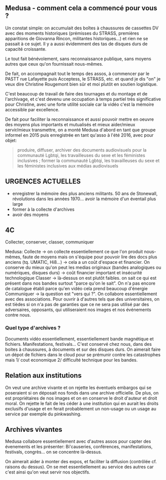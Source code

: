 ## Medusa - comment cela a commencé pour vous ? 

Un constat simple: on accumulait des boîtes à chaussures de cassettes DV avec des moments historiques (prémisses du STRASS, premières apparitions de Giovanna Rincon, militantes historiques...) et rien ne se passait à ce sujet. Il y a aussi évidemment des tas de disques durs de capacité croissante.

Le tout fait bénévolement, sans reconnaissance publique, sans moyens autres que ceux qu'on fournissait nous-mêmes.

De fait, on accompagnait tout le temps des assos, à commencer par le PASTT rue Lafayette puis Acceptess, le STRASS, etc. et quand je dis "on" je veux dire Christine Rougemont bien sûr et moi plutôt en soutien logistique.

C'est beaucoup de travail de faire des tournages et du montage et de l'archivage, et c'est devenu une occupation à temps partiel très significative pour Christine, avec une forte utilité sociale car la vidéo c'est la mémoire accessible par excellence.

De fait pour faciliter la reconnaissance et aussi pouvoir mettre en oeuvre des moyens plus importants et mutualisés et mieux aider/mieux servir/mieux transmettre, on a monté Medusa d'abord en tant que groupe informel en 2015 puis enregistrée en tant qu'asso à l'été 2016, avec pour objet:

> produire, diffuser, archiver des documents audiovisuels pour la communauté Lgbtqi, les travailleuses du sexe et les féministes inclusives ; former la communauté Lgbtqi, les travailleuses du sexe et les féministes inclusives aux médias audiovisuels


## URGENCES ACTUELLES

- enregistrer la mémoire des plus anciens militants. 50 ans de Stonewall, révolutions dans les années 1970... avoir la mémoire d'un éventail plus large
- former à la collecte d'archives
- avoir des moyens

## 4C
Collecter, conserver, classer, communiquer

Medusa:
Collecte -> on collecte essentiellement ce que l'on produit nous-mêmes, faute de moyens mais on s'équipe pour pouvoir lire des docs plus anciens (tq. UMATIC, Hi8...) -> cela a un coût d'espace et financier.
On conserve du mieux qu'on peut les medias originaux (bandes analogiques ou numériques, disques durs) -> coût financier important et insécurité technologique
Classer -> là-dessus on est plutôt faibles. on sait ce qui est présent dans nos bandes surtout "parce qu'on le sait". On n'a pas encore de catalogue établi parce qu'en vidéo cela prend beaucoup d'énergie
Communiquer -> la question est "vers qui ?". On collabore essentiellement avec des associations. Pour ouvrir à d'autres tels que des universitaires, on est tièdes si on n'a pas de garanties que ce ne sera pas utilisé par des adversaires, opposants, qui utiliseraient nos images et nos événements contre nous.

### Quel type d'archives ?

Documents vidéo essentiellement, essentiellement bande magnétique et fichiers. Manifestations, festivals...
C'est conservé chez nous, dans des boites à chaussures, à documents et sur des disques durs. On aimerait faire un dépot de fichiers dans le cloud pour se prémunir contre les catastrophes mais 1/ cout economique 2/ difficulté technique pour les bandes.

## Relation aux institutions

On veut une archive vivante et on rejette les éventuels embargos qui se poseraient si on déposait nos fonds dans une archive officielle. De plus, on est propriétaires de nos images et on en conserve le droit d'auteur et droit moral. On rejette le fait de les céder à une institution qui en aurait les droits exclusifs d'usage et en ferait probablement un non-usage ou un usage au service par exemple du pinkwashing.

## Archives vivantes

Medusa collabore essentiellement avec d'autres assos pour capter des évenements et les présenter: Bi'causeries, conférences, manifestations, festivals, congrès... on se concentre là-dessus.

On aimerait aider à monter des expos, et faciliter la diffusion (contrôlée cf. raisons du dessus). On se met essentiellement au service des autres car c'est ainsi qu'on veut servir nos objectifs.
